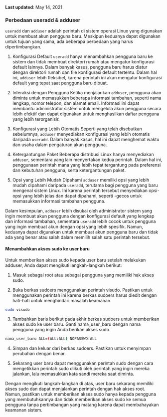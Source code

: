 **Last updated**: May 14, 2021


### Perbedaan useradd & adduser
`useradd` dan `adduser` adalah perintah di sistem operasi Linux yang digunakan untuk membuat akun pengguna baru. Meskipun keduanya dapat digunakan untuk tujuan yang sama, ada beberapa perbedaan yang harus dipertimbangkan.

1. Konfigurasi Default
`useradd` hanya menambahkan pengguna baru ke sistem dan tidak membuat direktori rumah atau mengatur konfigurasi default lainnya. Dalam banyak kasus, pengguna baru harus diatur dengan direktori rumah dan file konfigurasi default tertentu. Dalam hal ini, `adduser` lebih fleksibel, karena perintah ini akan mengatur konfigurasi default yang tepat saat pengguna baru dibuat.

2. Interaksi dengan Pengguna
Ketika menjalankan `adduser`, pengguna akan diminta untuk memasukkan beberapa informasi tambahan, seperti nama lengkap, nomor telepon, dan alamat email. Informasi ini dapat membantu administrator sistem untuk mengelola akun pengguna secara lebih efektif dan dapat digunakan untuk menghasilkan daftar pengguna yang lebih terorganisir.

3. Konfigurasi yang Lebih Otomatis
Seperti yang telah disebutkan sebelumnya, `adduser` menyediakan konfigurasi yang lebih otomatis daripada `useradd`. Dalam banyak kasus, hal ini dapat menghemat waktu dan usaha dalam pengaturan akun pengguna.

4. Ketergantungan Paket
Beberapa distribusi Linux hanya menyediakan `adduser`, sementara yang lain menyertakan kedua perintah. Dalam hal ini, penggunaan perintah mana yang lebih tepat tergantung pada preferensi dan kebutuhan pengguna, serta ketergantungan paket.

5. Opsi yang Lebih Mudah Dipahami
`adduser` memiliki opsi yang lebih mudah dipahami daripada `useradd`, terutama bagi pengguna yang baru mengenal sistem Linux. Ini karena perintah tersebut menyediakan opsi-opsi yang lebih jelas dan dapat dipahami, seperti -gecos untuk memasukkan informasi tambahan pengguna.

Dalam kesimpulan, `adduser` lebih disukai oleh administrator sistem yang ingin membuat akun pengguna dengan konfigurasi default yang lengkap dan informasi tambahan, sementara `useradd` lebih cocok untuk pengguna yang ingin membuat akun dengan opsi yang lebih spesifik. Namun, keduanya dapat digunakan untuk membuat akun pengguna baru dan tidak ada yang benar atau salah dalam memilih salah satu perintah tersebut.

#### Menambahkan akses sudo ke user baru
Untuk memberikan akses sudo kepada user baru setelah melakukan adduser, Anda dapat mengikuti langkah-langkah berikut:

1. Masuk sebagai root atau sebagai pengguna yang memiliki hak akses sudo.

2. Buka berkas sudoers menggunakan perintah visudo. Pastikan untuk menggunakan perintah ini karena berkas sudoers harus diedit dengan hati-hati untuk menghindari masalah keamanan.
```bash
sudo visudo
```

3. Tambahkan baris berikut pada akhir berkas sudoers untuk memberikan akses sudo ke user baru. Ganti nama_user_baru dengan nama pengguna yang ingin Anda berikan akses sudo.
```bash
nama_user_baru ALL=(ALL:ALL) NOPASSWD:ALL
```

4. Simpan dan keluar dari berkas sudoers. Pastikan untuk menyimpan perubahan dengan benar.

5. Sekarang user baru dapat menggunakan perintah sudo dengan cara mengetikkan perintah sudo diikuti oleh perintah yang ingin mereka jalankan, lalu memasukkan kata sandi mereka saat diminta.

Dengan mengikuti langkah-langkah di atas, user baru sekarang memiliki akses sudo dan dapat menjalankan perintah dengan hak akses root. Namun, pastikan untuk memberikan akses sudo hanya kepada pengguna yang membutuhkannya dan tidak memberikan akses sudo ke semua pengguna tanpa pertimbangan yang matang karena dapat membahayakan keamanan sistem.